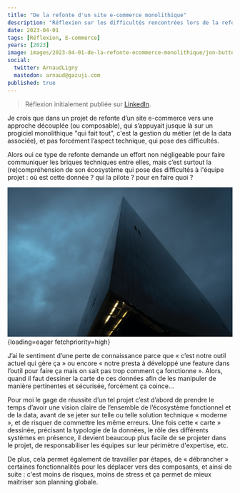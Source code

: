```yaml
---
title: "De la refonte d'un site e-commerce monolithique"
description: "Réflexion sur les difficultés rencontrées lors de la refonte d'un site e-commerce monolithique vers une approche découplée."
date: 2023-04-01
tags: [Réflexion, E-commerce]
years: [2023]
image: images/2023-04-01-de-la-refonte-ecommerce-monolithique/jon-butterworth-WgMDQsn36w4-unsplash.jpg
social:
  twitter: ArnaudLigny
  mastodon: arnaud@gazuji.com
published: true
---
```

> Réflexion initialement publiée sur [LinkedIn](https://www.linkedin.com/feed/update/urn:li:activity:7047612632853340160/).

Je crois que dans un projet de refonte d’un site e-commerce vers une approche découplée (ou composable), qui s’appuyait jusque là sur un progiciel monolithique "qui fait tout", c'est la gestion du métier (et de la data associée), et pas forcément l’aspect technique, qui pose des difficultés.

Alors oui ce type de refonte demande un effort non négligeable pour faire communiquer les briques techniques entre elles, mais c’est surtout la (re)compréhension de son écosystème qui pose des difficultés à l'équipe projet : où est cette donnée ? qui la pilote ? pour en faire quoi ?
<!-- break -->

![Un très grand bâtiment avec un ciel en arrière-plan](../../assets/images/2023-04-01-de-la-refonte-ecommerce-monolithique/jon-butterworth-WgMDQsn36w4-unsplash.jpg "Photo de [Jon Butterworth](https://unsplash.com/fr/@jonjons)"){loading=eager fetchpriority=high}

J’ai le sentiment d’une perte de connaissance parce que « c’est notre outil actuel qui gère ça » ou encore « notre presta à développé une feature dans l’outil pour faire ça mais on sait pas trop comment ça fonctionne ».
Alors, quand il faut dessiner la carte de ces données afin de les manipuler de manière pertinentes et sécurisée, forcément ça coince...

Pour moi le gage de réussite d’un tel projet c’est d’abord de prendre le temps d’avoir une vision claire de l’ensemble de l’écosystème fonctionnel et de la data, avant de se jeter sur telle ou telle solution technique « moderne », et de risquer de commettre les même erreurs.
Une fois cette « carte » dessinée, précisant la typologie de la données, le rôle des différents systèmes en présence, il devient beaucoup plus facile de se projeter dans le projet, de responsabiliser les équipes sur leur périmètre d'expertise, etc.

De plus, cela permet également de travailler par étapes, de « débrancher » certaines fonctionnalités pour les déplacer vers des composants, et ainsi de suite : c'est moins de risques, moins de stress et ça permet de mieux maitriser son planning globale.
